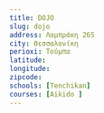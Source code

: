 ```yaml
---
title: DOJO
slug: dojo
address: Λαμπράκη 265
city: Θεσσαλονίκη
perioxi: Τούμπα
latitude: 
longitude: 
zipcode: 
schools: [Tenchikan]
courses: [Aikido ]
---
```




